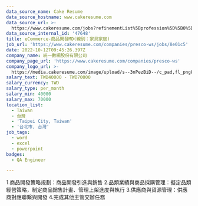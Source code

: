 ```yaml
---
data_source_name: Cake Resume
data_source_hostname: www.cakeresume.com
data_source_url: >-
  https://www.cakeresume.com/jobs?refinementList%5Bprofession%5D%5B0%5D=engineering_qa-engineer&refinementList%5Bsalary_type%5D=per_month&refinementList%5Bsalary_currency%5D=TWD&range%5Bsalary_range%5D%5Bmax%5D=600000
data_source_internal_id: '47648'
title: eCommerce-商品開發MD(線別：家具家居)
job_url: 'https://www.cakeresume.com/companies/presco-ws/jobs/8e01c5'
date: 2022-10-12T09:45:26.397Z
company_name: 統一數網股份有限公司
company_page_url: 'https://www.cakeresume.com/companies/presco-ws'
company_logo_url: >-
  https://media.cakeresume.com/image/upload/s--3nPezBiD--/c_pad,fl_png8,h_200,w_200/v1647571727/fos2bygcodjiy64sbweu.png
salary_text: TWD40000 - TWD70000
salary_currency: TWD
salary_type: per_month
salary_min: 40000
salary_max: 70000
location_list:
  - Taiwan
  - 台灣
  - 'Taipei City, Taiwan'
  - '台北市, 台灣'
job_tags:
  - word
  - excel
  - powerpoint
badges:
  - QA Engineer

---
```


1.商品開發策略規劃：商品開發引進與銷售 2.品類業績與商品採購管理：擬定品類經營策略，制定商品銷售計畫、管理上架進度與執行 3.供應商與貨源管理：供應商對應聯繫與開發 4.完成其他主管交辦任務